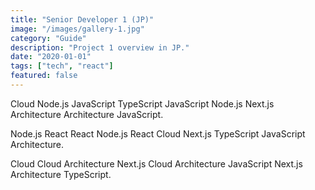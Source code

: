 ```yaml
---
title: "Senior Developer 1 (JP)"
image: "/images/gallery-1.jpg"
category: "Guide"
description: "Project 1 overview in JP."
date: "2020-01-01"
tags: ["tech", "react"]
featured: false
---
```


Cloud Node.js JavaScript TypeScript JavaScript Node.js Next.js Architecture Architecture JavaScript.

Node.js React React Node.js React Cloud Next.js TypeScript JavaScript Architecture.

Cloud Cloud Architecture Next.js Cloud Architecture JavaScript Next.js Architecture TypeScript.
